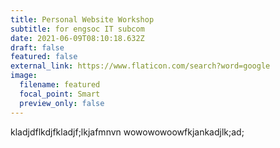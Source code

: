 ```yaml
---
title: Personal Website Workshop
subtitle: for engsoc IT subcom
date: 2021-06-09T08:10:18.632Z
draft: false
featured: false
external_link: https://www.flaticon.com/search?word=google
image:
  filename: featured
  focal_point: Smart
  preview_only: false
---
```

kladjdflkdjfkladjf;lkjafmnvn wowowowoowfkjankadjlk;ad;